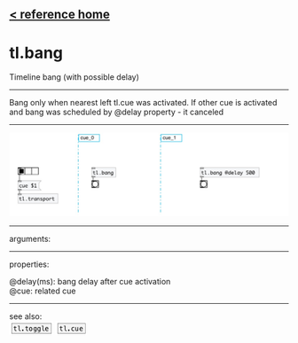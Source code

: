 [< reference home](index.html)
---

# tl.bang


Timeline bang (with possible delay)

---

Bang only when nearest left tl.cue was activated. If other cue is activated and
            bang was scheduled by @delay property - it canceled
<br>


---


![example](examples/tl.bang-example.jpg)

---
arguments:


---
properties:

@delay(ms): bang
            delay after cue activation<br>
@cue: related cue<br>

---
see also:<br>
[![tl.toggle](img/object_tl.toggle.png)](tl.toggle.html)
[![tl.cue](img/object_tl.cue.png)](tl.cue.html)
